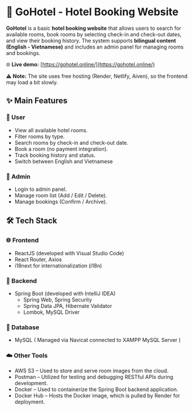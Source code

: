 # 🏨 GoHotel - Hotel Booking Website

**GoHotel** is a basic **hotel booking website** that allows users to search for available rooms, book rooms by selecting check-in and check-out dates, and view their booking history. The system supports **bilingual content (English - Vietnamese)** and includes an admin panel for managing rooms and bookings.

🌐 **Live demo:** [https://gohotel.online/](https://gohotel.online/)

⚠️ **Note:** The site uses free hosting (Render, Netlify, Aiven), so the frontend may load a bit slowly.

## ✨ Main Features

### 👤 User
- View all available hotel rooms.
- Filter rooms by type.
- Search rooms by check-in and check-out date.
- Book a room (no payment integration).
- Track booking history and status.
- Switch between English and Vietnamese

### 🔐 Admin
- Login to admin panel.
- Manage room list (Add / Edit / Delete).
- Manage bookings (Confirm / Archive).

## 🛠️ Tech Stack

### 🌐 Frontend
- ReactJS (developed with Visual Studio Code)
- React Router, Axios
- i18next for internationalization (i18n)

### 🧩 Backend
- Spring Boot (developed with IntelliJ IDEA)
   + Spring Web, Spring Security
   + Spring Data JPA, Hibernate Validator
   + Lombok, MySQL Driver

### 💾 Database
- MySQL ( Managed via Navicat connected to XAMPP MySQL Server )

### ☁️ Other Tools
- AWS S3 – Used to store and serve room images from the cloud.
- Postman – Utilized for testing and debugging RESTful APIs during development.
- Docker – Used to containerize the Spring Boot backend application.
- Docker Hub – Hosts the Docker image, which is pulled by Render for deployment.
